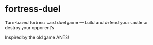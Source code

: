 # fortress-duel
Turn-based fortress card duel game — build and defend your castle or destroy your opponent’s

Inspired by the old game ANTS!